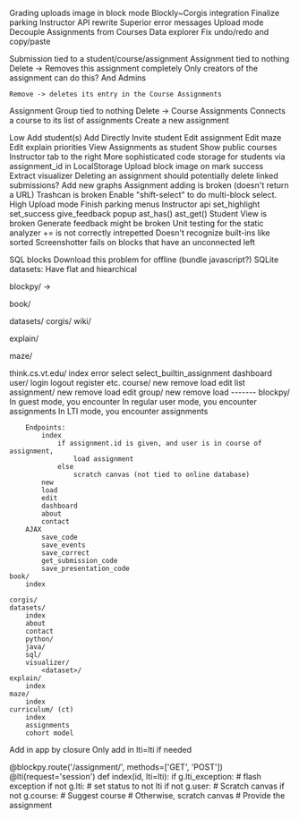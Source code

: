 Grading uploads image in block mode
Blockly~Corgis integration
Finalize parking
Instructor API rewrite
Superior error messages
Upload mode
Decouple Assignments from Courses
Data explorer
Fix undo/redo and copy/paste

Submission
    tied to a student/course/assignment
Assignment
    tied to nothing
    Delete -> Removes this assignment completely
        Only creators of the assignment can do this? And Admins
        
    Remove -> deletes its entry in the Course Assignments
Assignment Group
    tied to nothing
    Delete -> 
Course Assignments
    Connects a course to its list of assignments
Create a new assignment

Low
    Add student(s)
        Add Directly
        Invite student
    Edit assignment
        Edit maze
        Edit explain priorities
    View Assignments as student
    Show public courses
    Instructor tab to the right
    More sophisticated code storage for students via assignment_id in LocalStorage
    Upload block image on mark success
    Extract visualizer
    Deleting an assignment should potentially delete linked submissions?
    Add new graphs
    Assignment adding is broken (doesn't return a URL)
    Trashcan is broken
    Enable "shift-select" to do multi-block select.
High
    Upload mode
    Finish parking menus
    Instructor api
        set_highlight
        set_success
        give_feedback
        popup
        ast_has()
        ast_get()
    Student View is broken
    Generate feedback might be broken
    Unit testing for the static analyzer
        += is not correctly intrepetted
        Doesn't recognize built-ins like sorted
    Screenshotter fails on blocks that have an unconnected left
    
        
SQL blocks
Download this problem for offline (bundle javascript?)
SQLite datasets:
    Have flat and hiearchical

blockpy/
    ->
    
book/

datasets/
corgis/
wiki/

explain/

maze/


think.cs.vt.edu/
    index
    error
    select
    select_builtin_assignment
    dashboard
    user/
        login
        logout
        register
        etc.
    course/
        new
        remove
        load
        edit
        list
    assignment/
        new
        remove
        load
        edit
    group/
        new
        remove
        load
    -------
    blockpy/
        In guest mode, you encounter 
        In regular user mode, you encounter assignments
        In LTI mode, you encounter assignments
        
        Endpoints:
            index
                if assignment.id is given, and user is in course of assignment,
                    load assignment
                else
                    scratch canvas (not tied to online database)
            new
            load
            edit
            dashboard
            about
            contact
        AJAX
            save_code
            save_events
            save_correct
            get_submission_code
            save_presentation_code
    book/
        index
        
    corgis/
    datasets/
        index
        about
        contact
        python/
        java/
        sql/
        visualizer/
            <dataset>/
    explain/
        index
    maze/
        index
    curriculum/ (ct)
        index
        assignments
        cohort model
        
Add in app by closure
Only add in lti=lti if needed
        
@blockpy.route('/assignment/<id>', methods=['GET', 'POST'])
@lti(request='session')
def index(id, lti=lti):
    if g.lti_exception:
        # flash exception
    if not g.lti:
        # set status to not lti
    if not g.user:
        # Scratch canvas
    if not g.course:
        # Suggest course
        # Otherwise, scratch canvas
    # Provide the assignment
    